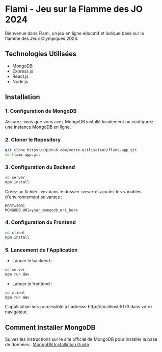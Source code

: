 # Flami - Jeu sur la Flamme des JO 2024

Bienvenue dans Flami, un jeu en ligne éducatif et ludique basé sur la flamme des Jeux Olympiques 2024.

## Technologies Utilisées

- MongoDB
- Express.js
- React.js
- Node.js

## Installation

### 1. Configuration de MongoDB

Assurez-vous que vous avez MongoDB installé localement ou configurez une instance MongoDB en ligne. 

### 2. Cloner le Repository

```bash
git clone https://github.com/votre-utilisateur/flami-app.git
cd flami-app.git
```

### 3. Configuration du Backend

```bash
cd server
npm install
```

Créez un fichier `.env` dans le dossier `server` et ajoutez les variables d'environnement suivantes :

```env
PORT=3001
MONGODB_URI=your_mongodb_uri_here
```

### 4. Configuration du Frontend

```bash
cd client
npm install
```

### 5. Lancement de l'Application

- Lancer le backend :

```bash
cd server
npm run dev
```

- Lancer le frontend :

```bash
cd client
npm run dev
```

L'application sera accessible à l'adresse http://localhost:5173 dans votre navigateur.

## Comment Installer MongoDB

Suivez les instructions sur le site officiel de MongoDB pour installer la base de données : [MongoDB Installation Guide](https://www.mongodb.com/docs/manual/installation/)
